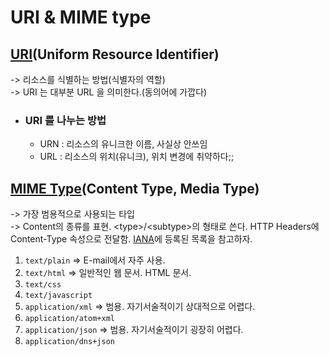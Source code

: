 # URI & MIME type

## [URI](https://developer.mozilla.org/ko/docs/Web/HTTP/Basics\_of\_HTTP/Identifying\_resources\_on\_the\_Web)(Uniform Resource Identifier)&#x20;

\-> 리소스를 식별하는 방법(식별자의 역할)\
\-> URI 는 대부분 URL 을 의미한다.(동의어에 가깝다)

* ### URI 를 나누는 방법
  * URN : 리소스의 유니크한 이름, 사실상 안쓰임
  * URL : 리소스의 위치(유니크), 위치 변경에 취약하다;;

## [MIME Type](https://developer.mozilla.org/ko/docs/Web/HTTP/Basics\_of\_HTTP/MIME\_types)(Content Type, Media Type)

\-> 가장 범용적으로 사용되는 타입\
\-> Content의 종류를 표현. \<type>/\<subtype>의 형태로 쓴다. HTTP Headers에 Content-Type 속성으로 전달함. [IANA](https://www.iana.org/assignments/media-types/media-types.xhtml)에 등록된 목록을 참고하자.

1. `text/plain` ⇒ E-mail에서 자주 사용.
2. `text/html` ⇒ 일반적인 웹 문서. HTML 문서.
3. `text/css`
4. `text/javascript`
5. `application/xml` ⇒ 범용. 자기서술적이기 상대적으로 어렵다.
6. `application/atom+xml`
7. `application/json` ⇒ 범용. 자기서술적이기 굉장히 어렵다.
8. `application/dns+json`

